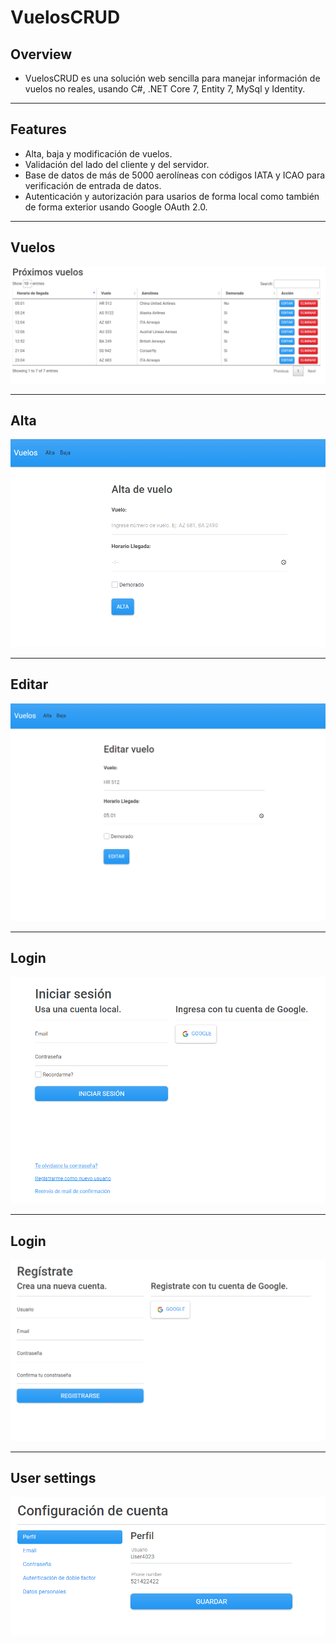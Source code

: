 # VuelosCRUD

## Overview
* VuelosCRUD es una solución web sencilla para manejar información de vuelos no reales, usando C#, .NET Core 7, Entity 7, MySql y Identity.
---

## Features
* Alta, baja y modificación de vuelos.
* Validación del lado del cliente y del servidor.
* Base de datos de más de 5000 aerolíneas con códigos IATA y ICAO para verificación de entrada de datos.
* Autenticación y autorización para usarios de forma local como también de forma exterior usando Google OAuth 2.0.
---

## Vuelos
![](https://github.com/patorosso/VuelosCRUD/blob/master/wwwroot/images/Index.PNG?raw=true)

---

## Alta
![](https://github.com/patorosso/VuelosCRUD/blob/master/wwwroot/images/alta.PNG?raw=true)

---

## Editar
![](https://github.com/patorosso/VuelosCRUD/blob/master/wwwroot/images/edit.PNG?raw=true)

---

## Login
![](https://github.com/patorosso/VuelosCRUD/blob/master/wwwroot/images/login.PNG?raw=true)

---

## Login
![](https://github.com/patorosso/VuelosCRUD/blob/master/wwwroot/images/register.PNG?raw=true)

---

## User settings
![](https://github.com/patorosso/VuelosCRUD/blob/master/wwwroot/images/edit_profile.PNG?raw=true)


